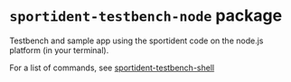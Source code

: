 # `sportident-testbench-node` package

Testbench and sample app using the sportident code on the node.js platform (in your terminal).

For a list of commands, see [sportident-testbench-shell](../sportident-testbench-shell/)
